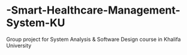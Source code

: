 # -Smart-Healthcare-Management-System-KU
Group project for System Analysis &amp; Software Design course in Khalifa University 

